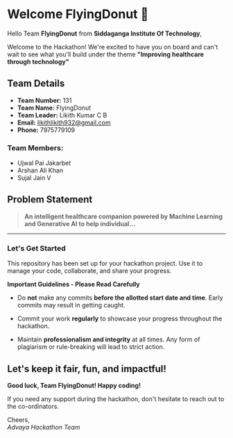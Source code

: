 # Welcome FlyingDonut 👋

Hello Team **FlyingDonut** from **Siddaganga Institute Of Technology**,

Welcome to the Hackathon! We're excited to have you on board and can't wait to see what you'll build under the theme **"Improving healthcare through technology"** 

## Team Details

- **Team Number:** 131  
- **Team Name:** FlyingDonut
- **Team Leader:** Likith Kumar C B  
- **Email:** likithlikith932@gmail.com  
- **Phone:** 7975779109  

### Team Members:
- Ujwal Pai Jakarbet 
- Arshan Ali Khan 
- Sujal Jain V 

## Problem Statement

> **An intelligent healthcare companion powered by Machine Learning and Generative AI to help individual...**

---

### Let's Get Started 

This repository has been set up for your hackathon project. Use it to manage your code, collaborate, and share your progress.

**Important Guidelines - Please Read Carefully**

- Do **not** make any commits **before the allotted start date and time**. Early commits may result in getting caught.
- Commit your work **regularly** to showcase your progress throughout the hackathon.

- Maintain **professionalism and integrity** at all times. Any form of plagiarism or rule-breaking will lead to strict action.

Let's keep it fair, fun, and impactful! 
---

**Good luck, Team FlyingDonut! Happy coding!**

If you need any support during the hackathon, don't hesitate to reach out to the co-ordinators.

Cheers,  
_Advaya Hackathon Team_